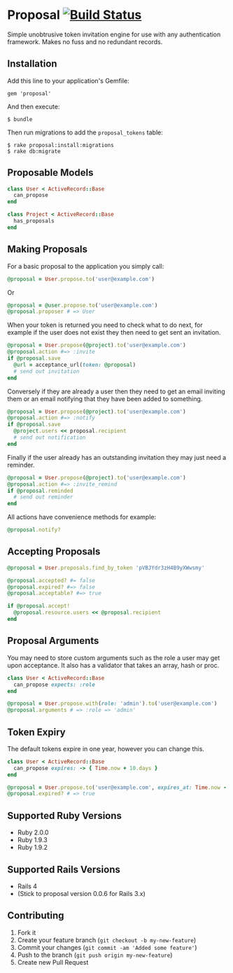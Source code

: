 # Proposal [![Build Status](https://travis-ci.org/mynameisrufus/proposal.png?branch=master)](https://travis-ci.org/mynameisrufus/proposal)

Simple unobtrusive token invitation engine for use with any authentication
framework. Makes no fuss and no redundant records.

## Installation

Add this line to your application's Gemfile:

    gem 'proposal'

And then execute:

    $ bundle

Then run migrations to add the `proposal_tokens` table:

    $ rake proposal:install:migrations
    $ rake db:migrate

## Proposable Models

```ruby
class User < ActiveRecord::Base
  can_propose
end

class Project < ActiveRecord::Base
  has_proposals
end
```

## Making Proposals

For a basic proposal to the application you simply call:

```ruby
@proposal = User.propose.to('user@example.com')
```

Or

```ruby
@proposal = @user.propose.to('user@example.com')
@proposal.proposer # => User
```

When your token is returned you need to check what to do next, for example if
the user does not exist they then need to get sent an invitation.

```ruby
@proposal = User.propose(@project).to('user@example.com')
@proposal.action #=> :invite
if @proposal.save
  @url = acceptance_url(token: @proposal)
  # send out invitation
end
```

Conversely if they are already a user then they need to get an email inviting
them or an email notifying that they have been added to something.

```ruby
@proposal = User.propose(@project).to('user@example.com')
@proposal.action #=> :notify
if @proposal.save
  @project.users << proposal.recipient
  # send out notification
end
```

Finally if the user already has an outstanding invitation they may just need a
reminder.

```ruby
@proposal = User.propose(@project).to('user@example.com')
@proposal.action #=> :invite_remind
if @proposal.reminded
  # send out reminder
end
```

All actions have convenience methods for example:

```ruby
@proposal.notify?
```

## Accepting Proposals

```ruby
@proposal = User.proposals.find_by_token 'pVBJYdr3zH4B9yXWwsmy'

@proposal.accepted? #= false
@proposal.expired? #=> false
@proposal.acceptable? #=> true

if @proposal.accept!
  @proposal.resource.users << @proposal.recipient
end
```

## Proposal Arguments

You may need to store custom arguments such as the role a user may get upon
acceptance. It also has a validator that takes an array, hash or proc.

```ruby
class User < ActiveRecord::Base
  can_propose expects: :role
end

@proposal = User.propose.with(role: 'admin').to('user@example.com')
@proposal.arguments # => :role => 'admin'
```

## Token Expiry

The default tokens expire in one year, however you can change this.

```ruby
class User < ActiveRecord::Base
  can_propose expires: -> { Time.now + 10.days }
end

@proposal = User.propose.to('user@example.com', expires_at: Time.now - 1.day)
@proposal.expired? # => true
```

## Supported Ruby Versions

* Ruby 2.0.0
* Ruby 1.9.3
* Ruby 1.9.2

## Supported Rails Versions

* Rails 4
* (Stick to proposal version 0.0.6 for Rails 3.x)

## Contributing

1. Fork it
2. Create your feature branch (`git checkout -b my-new-feature`)
3. Commit your changes (`git commit -am 'Added some feature'`)
4. Push to the branch (`git push origin my-new-feature`)
5. Create new Pull Request
